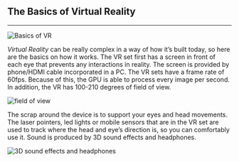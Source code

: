 ## The Basics of Virtual Reality
---
![Basics of VR](https://r.hswstatic.com/w_640/h_360/gif/videos/future-x-vr.jpg)

_Virtual Reality_ can be really complex in a way of how it’s built today, so here are the basics on how it works.
  The VR set first has a screen in front of each eye that prevents any interactions in reality.
    The screen is provided by phone/HDMI cable incorporated in a PC. The VR sets have a frame rate of 60fps.
      Because of this, the GPU is able to process every image per second.
        In addition, the VR has 100-210 degrees of field of view.

![field of view](https://360rumors.com/wp-content/uploads/2016/08/eyeforcefov.png)

The scrap around the device is to support your eyes and head movements.
  The laser pointers, led lights or mobile sensors that are in the VR set are used to track where the head and eye’s direction is, so you can comfortably use it.
    Sound is produced by 3D sound effects and headphones.

![3D sound effects and headphones](http://sonicscoop.com/wp-content/uploads/2018/02/pic1.png)


